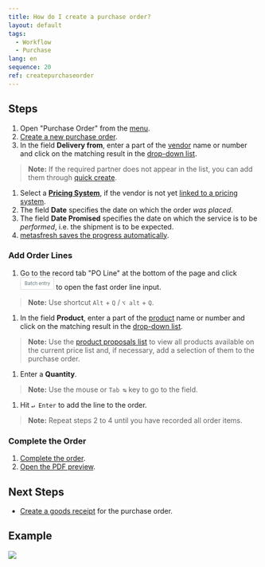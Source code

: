 ```yaml
---
title: How do I create a purchase order?
layout: default
tags:
  - Workflow
  - Purchase
lang: en
sequence: 20
ref: createpurchaseorder
---
```


## Steps
1. Open "Purchase Order" from the [menu](Menu).
1. [Create a new purchase order](New_Record_Window).
1. In the field **Delivery from**, enter a part of the [vendor](New_business_partner_vendor) name or number and click on the matching result in the <a href="Keyboard_shortcuts_reference#dropdown" title="Dynamic Search Box (Autocompletion)">drop-down list</a>.
 >**Note:** If the required partner does not appear in the list, you can add them through [quick create](Quick_create_new_business_partner).

1. Select a [**Pricing System**](Add_price-system), if the vendor is not yet [linked to a pricing system](Assign_prices_to_partner).
1. The field **Date** specifies the date on which the order *was placed*.
1. The field **Date Promised** specifies the date on which the service is to be *performed*, i.e. the shipment is to be expected.
1. [metasfresh saves the progress automatically](Saveindicator).

### Add Order Lines
1. Go to the record tab "PO Line" at the bottom of the page and click !["Batch entry"](assets/Batch_Entry_Button.png) to open the fast order line input.
 >**Note:** Use shortcut `Alt` + `Q` / `⌥ alt` + `Q`.

1. In the field **Product**, enter a part of the [product](NewProduct) name or number and click on the matching result in the <a href="Keyboard_shortcuts_reference#dropdown" title="Dynamic Search Box (Autocompletion)">drop-down list</a>.
 >**Note:** Use the [product proposals list](Product_proposals_sales_purchase_order) to view all products available on the current price list and, if necessary, add a selection of them to the purchase order.

1. Enter a **Quantity**.
 >**Note:** Use the mouse or `Tab ↹` key to go to the field.

1. Hit `↵ Enter` to add the line to the order.
 >**Note:** Repeat steps 2 to 4 until you have recorded all order items.

### Complete the Order
1. [Complete the order](DocumentProcessingComplete).
1. [Open the PDF preview](PrintPreview).

## Next Steps
- [Create a goods receipt](CreateGoodsReceipt) for the purchase order.

## Example
![](assets/NewPO_walkthrough.gif)
